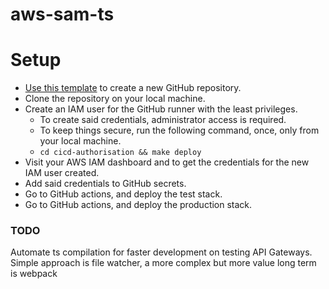 #  aws-sam-ts

# Setup
- [Use this template][use_this_template] to create a new GitHub repository.
- Clone the repository on your local machine.
- Create an IAM user for the GitHub runner with the least privileges.
  - To create said credentials, administrator access is required.
  - To keep things secure, run the following command, once, only from your local machine.
  - `cd cicd-authorisation && make deploy`
- Visit your AWS IAM dashboard and to get the credentials for the new IAM user created.
- Add said credentials to GitHub secrets.
- Go to GitHub actions, and deploy the test stack.
- Go to GitHub actions, and deploy the production stack.
 
### TODO
Automate ts compilation for faster development on testing API Gateways. Simple approach is file watcher, a more complex but more value long term is webpack


[use_this_template]: https://github.com/rdok/aws-sam-ts/generate
